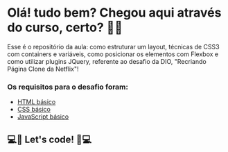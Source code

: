 # Olá! tudo bem? Chegou aqui através do curso, certo? 🙂🙂

Esse é o repositório da aula: como estruturar um layout, técnicas de CSS3 com containers e variáveis, como posicionar os elementos com Flexbox e como utilizar plugins JQuery, referente ao desafio da DIO, "Recriando Página Clone da Netflix"! 

### Os requisitos para o desafio foram:

* [HTML básico](https://www.w3schools.com/html/)
* [CSS básico](https://developer.mozilla.org/pt-BR/docs/Web/CSS)
* [JavaScript básico](https://developer.mozilla.org/pt-BR/docs/Web/JavaScript)

## 💻🚀 Let's code! 🚀💻
